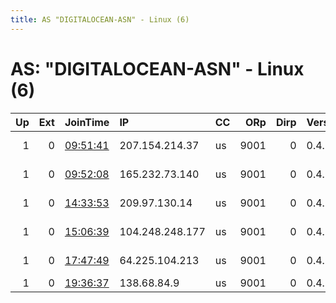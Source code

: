 ```yaml
---
title: AS "DIGITALOCEAN-ASN" - Linux (6)
---
```


# AS: "DIGITALOCEAN-ASN" - Linux (6)

|   Up |   Ext | JoinTime                                                                                              | IP              | CC   |   ORp |   Dirp | Version   | Contact                         | Nickname      |   eFamMembers |
|-----:|------:|:------------------------------------------------------------------------------------------------------|:----------------|:-----|------:|-------:|:----------|:--------------------------------|:--------------|--------------:|
|    1 |     0 | [09:51:41](https://nusenu.github.io/OrNetStats/w/relay/2A58523BA6DEFD0D4640499874EECEADF9AC49CE.html) | 207.154.214.37  | us   |  9001 |      0 | 0.4.7.13  | &lt;ator20232@gmail.com&gt; @at | Ator20231     |             1 |
|    1 |     0 | [09:52:08](https://nusenu.github.io/OrNetStats/w/relay/74D0083A550B009B4E5C91A2BB577236F0C7AF9B.html) | 165.232.73.140  | us   |  9001 |      0 | 0.4.7.13  | &lt;ator20231@gmail.com&gt; @at | Ator20232     |             1 |
|    1 |     0 | [14:33:53](https://nusenu.github.io/OrNetStats/w/relay/EB0F5258EA351742DB9D79BB8697640658F1D9CF.html) | 209.97.130.14   | us   |  9001 |      0 | 0.4.7.13  | &lt;Ator20233@gmail.com&gt; @at | Ator20233     |             1 |
|    1 |     0 | [15:06:39](https://nusenu.github.io/OrNetStats/w/relay/0B4A2A488E2B5772A1FB96638C7FAA7F790117B2.html) | 104.248.248.177 | us   |  9001 |      0 | 0.4.7.13  | &lt;ator20234@gmail.com&gt; @at | Ator20234     |             1 |
|    1 |     0 | [17:47:49](https://nusenu.github.io/OrNetStats/w/relay/BA0377E72FCE4AA6C241EA2982BF7104BAE3CBD5.html) | 64.225.104.213  | us   |  9001 |      0 | 0.4.7.13  | @ator 0xD08b3B5ac7E649796       | atorrelay2023 |             1 |
|    1 |     0 | [19:36:37](https://nusenu.github.io/OrNetStats/w/relay/8BA51CF4D3F3140592A14088CBE49CB4EE38A415.html) | 138.68.84.9     | us   |  9001 |      0 | 0.4.7.13  | &lt;atornados@protonmail.com    | atornautor    |             1 |
